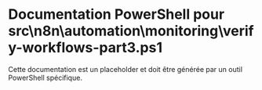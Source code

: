 # Documentation PowerShell pour src\n8n\automation\monitoring\verify-workflows-part3.ps1

Cette documentation est un placeholder et doit être générée par un outil PowerShell spécifique.
